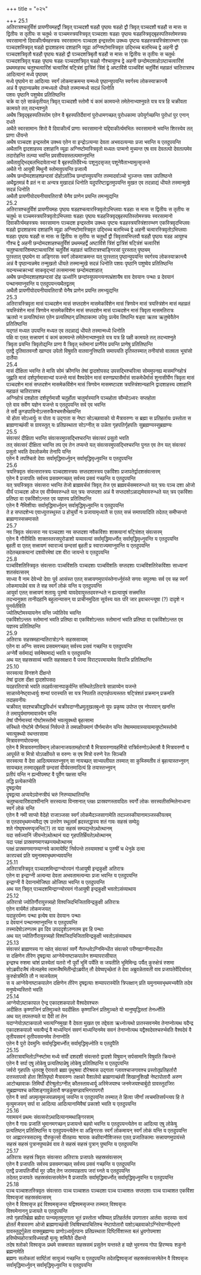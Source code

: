 +++
title = "०२५"

+++
25.1  
अतिरात्रश्चतुर्विंशं प्रायणीयमहर्द्वौ त्रिवृत् पञ्चदशौ षडहौ पृष्ठ्यः षडहो द्वौ त्रिवृत् पञ्चदशौ षडहौ स मासः स द्वितीयः स तृतीयः स चतुर्थः स पञ्चमस्त्रयस्त्रिवृत् पञ्चदशाः षडहाः पृष्ठ्यः षडहस्त्रिवृद्बृहस्पतिस्तोमस्त्रयः स्वरसामानो दिवाकीर्त्यमहस्त्रयः स्वरसामानः पञ्चदश इन्द्रस्तोम उक्थ्यः पृष्ट्यः षडहस्त्रयस्त्रिंशारम्भण एकः पञ्चदशस्त्रिवृत् षडहो द्वादशाहस्य दशाहानि व्यूढा अग्निष्टोमास्त्रिवृत उद्भिच्च बलभिच्च द्वे अहनी द्वौ पञ्चदशत्रिवृतौ षडहौ पृष्ठ्यः षडहो द्वौ पञ्चदशत्रिबृतौ षडहौ स मासः स द्वितीयः स तृतीयः स चतुर्थः पञ्चदशत्रिवृत् षडहः पृष्ठ्यः षडहः पञ्चदशत्रिवृत् षडहो गौश्चायुश्च द्वे अहनी छन्दोमदशाहोऽष्टाचत्वारिंशं प्रथममहरथ चतुश्चत्वारिंशं चत्वारिंशं षट्त्रिंशं द्वात्रिंशं त्रिंशं द्वे अष्टाविंशे पञ्चविंशं चतुर्विंशं महाव्रतं चातिरात्रश्च  
आदित्यानां मध्ये पृष्ठ्यम्  
मध्ये पृष्ठ्येन वा आदित्याः स्वर्गं लोकमाक्रमन्त यन्मध्ये पृष्ठान्युपयन्ति स्वर्गस्य लोकस्याक्रान्त्यै  
अन्नं वै पृष्ठान्यन्नमेव तन्मध्यतो धीयते तस्मान्मध्ये सदन्नं धिनोति  
पशवः पृष्ठानि पशुष्वेव प्रतितिष्ठन्ति  
चक्रे वा एते साकंवृतीयत् त्रिवृत् पञ्चदशौ स्तोमौ यं कामं कामयन्ते तमेतेनाभ्यश्नुवते यत्र यत्र हि चक्रीवता कामयते तत् तदभ्यश्नुते  
अथैष त्रिवृद्बृहस्पतिस्तोम एतेन वै बृहस्पतिर्देवानां पुरोधामगच्छत् पुरोधकामा उपेयुर्गच्छन्ति पुरोधां पुर एनान् दधते  
अथैते स्वरसामानः शिरो वै दिवाकीर्त्यं प्राणाः स्वरसामानो यद्दिवाकीर्त्यमभितः स्वरसामानो भवन्ति शिरस्येव तत् प्राणा धीयन्ते  
अथैष पञ्चदश इन्द्रस्तोम उक्थ्य एतेन वा इन्द्रोऽत्यन्या देवता अभवदत्यन्याः प्रजा भवन्ति य एतदुपयन्ति  
अथैतानि द्वादशाहस्य दशाहानि व्यूढा अग्निष्टोमास्त्रिवृतो मध्यतः पाप्मनो मुच्यन्त एष वाव देवतल्पो देवतल्पमेव तदारोहन्ति तल्प्या भवन्ति प्रवसीयसस्तल्पमाप्नुवन्ति  
अथैतावुद्भिद्बलभिदावेताभ्यां वै बृहस्पतिर्देवेभ्यः पशूनुदसृजत् पशूनेवैताभ्यामुत्सृजन्ते  
अथैते गो आयुषी मिथुनौ स्तोमावुपयन्ति प्रजात्यै  
अथैष छन्दोमदशाहश्छन्दसां दोहोऽर्वाञ्चि छन्दांस्युपयन्ति तस्मादर्वाञ्चो भुञ्जन्तः पशव उपतिष्ठन्ते  
अथैद्व्रतमन्नं वै व्रतं न वा अन्यत्र मुखादन्नं धिनोति यदुपरिष्टाद्व्रतमुपयन्ति मुखत एव तदन्नाद्यं धीयते तस्मान्मुखे सदन्नं धिनोति  
अथैतौ प्रायणीयोदयनीयावतिरात्रौ येनैव प्राणेन प्रयन्ति तमभ्युद्यन्ति  
25.2  
अतिरात्रश्चतुर्विंशं प्रायणीयमहः पृष्ठ्यः षडहश्चत्वारस्त्रिवृतोऽभिप्लवाः षडहाः स मासः स द्वितीयः स तृतीयः स चतुर्थः स पञ्चमस्त्रयस्त्रिवृतोऽभिप्लवाः षडहाः पृष्ठ्यः षडहस्त्रिवृद्बृहस्पतिस्तोमस्त्रयः स्वरसामानो दिवाकीर्त्यमहस्त्रयः स्वरसामानः पञ्चदश इन्द्रस्तोम उक्थ्यः पृष्ट्यः षडहस्त्रयस्त्रिंशारम्भण एकस्त्रिवृदभिप्लवः षडहो द्वादशाहस्य दशाहानि व्यूढा अग्निष्टोमास्त्रिवृत उद्भिच्च बलभिच्च द्वे अहनी चत्वारस्त्रिवृतोऽभिप्लवाः षडहाः पृष्ठ्यः षडहौ स मासः स द्वितीयः स तृतीयः स चतुर्थो द्वौ त्रिवृतावभिप्लवौ षडहौ पृष्ठ्यः षडह आयुश्च गौश्च द्वे अहनी छन्दोमदशाहश्चतुर्विंशं प्रथममहर्द्वे अष्टाविंशे त्रिंशं द्वात्रिंशं षट्त्रिंशं चत्वारिंशं चतुश्चत्वारिंशमष्टाचत्वारिंशं चतुर्विंशं महाव्रतं चातिरात्रश्चाङ्गिरसां पुरस्तात् पृष्ठ्यम्  
पुरस्तात् पृष्ठ्येन वा अङ्गिरसः स्वर्गं लोकमाक्रमन्त यत् पुरस्तात् पृष्ठान्युपयन्ति स्वर्गस्य लोकस्याक्रान्त्यै  
अन्नं वै पृष्ठान्यन्नमेव तन्मुखतो धीयते तस्मान्मुखे सदन्नं धिनोति पशवः पृष्ठानि पशुष्वेव प्रतितिष्ठन्ति  
यदन्यच्चक्राभ्यां साकवृद्भ्यां तत्समानमा छन्दोमदशाहात्  
अथैष छन्दोमदशाहश्छन्दसां दोह ऊर्ध्वानि छन्दांस्युपयन्त्यनपभ्रंशायैष वाव देवयानः पन्थाः प्र देवयानं पन्थानमाप्नुवन्ति य एतदुपयन्त्यथैतद्व्रतम्  
अथैतौ प्रायणीयोदयनीयावतिरात्रौ येनैष प्राणेन प्रयन्ति तमभ्युद्यन्ति  
25.3  
अतिरात्रस्त्रिवृता मासं पञ्चदशेन मासं सप्तदशेन मासमेकविंशेन मासं त्रिणवेन मासं त्रयस्त्रिंशेन मासं महाव्रतं त्रयस्त्रिंशेन मासं त्रिणवेन मासमेकविंशेन मासं सप्तदशेन मासं पञ्चदशेन मासं त्रिवृता मासमतिरात्रः  
ऋतवो न प्रत्यतिष्ठंस्त एतेन प्रत्यतिष्ठन् प्रतिष्ठाकामा उपेयुः प्रत्येव तिष्ठन्ति षड्वा ऋतव ऋतुष्वेवैतेन प्रतितिष्ठन्ति  
यद्गतं मध्यत उपयन्ति मध्यत एव तदन्नाद्यं धीयते तस्मान्मध्ये धिनोति  
पक्षि वा एतत् सत्त्रायणं यं कामं कामयन्ते तमेतेनाभ्यश्नुवते यत्र यत्र हि पक्षी कामयते तत् तदभ्यश्नुते  
त्रिवृता प्रयन्ति त्रिवृतोद्यन्ति प्राणा वै त्रिवृत् स्तोमानां प्राणैरेव प्रयन्ति प्राणेषु प्रतितिष्ठन्ति  
एतद्वै दृतिवातवन्तौ खाण्दव उपेतो विषुवति वातवानुत्तिष्ठति समापयति दृतिस्तस्मात् तनीयांसो वातवता भूयांसो दार्तेयाः  
25.4  
मासं दीक्षिता भवन्ति ते मासि सोमं क्रीणन्ति तेषां द्वादशोपसद उपसद्भिश्चरित्वा सोममुपनह्य मासमग्निहोत्रं जुह्वति मासं दर्शपूर्णमासाभ्यां यजन्ते मासं वैश्वदेवेन मासं वरुणप्रघासैर्मासं साकमेधैर्मासं शुनासीर्येण त्रिवृता मासं पञ्चदशेन मासं सप्तदशेन मासमेकविंशेन मासं त्रिणवेन मासमष्टादश त्रयस्त्रिंशान्यहानि द्वादशाहस्य दशाहानि महाव्रतं चातिरात्रश्च  
अग्निहोत्रं दशहोता दर्शपूर्णमासौ चतुर्होता चातुर्मास्यानि पञ्चहोता सौम्योऽध्वरः सप्तहोता  
एते वाव सर्वेण यज्ञेन यजन्ते य एतदुपयन्ति सर्व एव भवन्ति  
ते सर्वे कुण्डपायिनोऽत्सरुकैश्चमसैर्भक्षयन्ति  
यो होता सोऽध्वर्युः स पोता य उद्गाता स नेष्टा सोऽच्छावाको यो मैत्रावरुणः स ब्रह्मा स प्रतिहर्तायः प्रस्तोता स ब्राह्मणाच्छंसी स ग्रावस्तुत् यः प्रतिप्रस्थाता सोऽग्नीत् स उन्नेता गृहपतिर्गृहपतिः सुब्रह्मण्यस्सुब्रह्मण्यः  
25.5  
संवत्सरं दीक्षिता भवन्ति संवत्सरमुपसद्भिश्चरन्ति संवत्सरं प्रसुतो भवति  
तत् संवत्सरं दीक्षिता भवन्ति तप एव तेन तप्यन्ते यत् संवत्सरमुपसद्भिश्चरन्ति पुनत एव तेन यत् संवत्सरं प्रसुतो भवति देवलोकमेव तेनापि यन्ति  
एतेन वै तपश्चितो देवाः सर्वामृद्धिमार्ध्नुवन् सर्वामृद्धिमृध्नुवन्ति य एतदुपयन्ति  
25.6  
त्रयस्त्रिवृतः संवत्सरास्त्रयः पञ्चदशास्त्रयः सप्तदशास्त्रय एकविंशाः प्रजापतेर्द्वादशसंवत्सरम्  
एतेन वै प्रजापतिः सर्वस्य प्रसवमगच्छत् सर्वस्य प्रसवं गच्छन्ति य एतदुपयन्ति  
यत् त्रयस्त्रिवृतः संवत्सरा भवन्ति तेजो ब्राह्मवर्चसं त्रिवृत् तेज एव ब्रह्मवर्चसमवरुन्धते यत् त्रयः पञ्च दशा ओजो वीर्यं पञ्चदश ओज एव वीर्यमवरुन्धते यत् त्रयः सप्तदशा अन्नं वै सप्तदशोऽन्नाद्यमेवावरुन्धते यत् त्रय एकविंशाः प्रतिष्ठा वा एकविंशोऽन्तत एव यज्ञस्य प्रतितिष्ठन्ति  
एतेन वै नैमिशीयाः सर्वामृद्धिमार्ध्नुवन् सर्वामृद्धिमृध्नुवन्ति य एतदुपयन्ति  
ते ह सप्तदशेभ्य एवाध्युत्तस्थुस्त उ होचुर्यो नः प्रजायामृध्यातै स एतत् सत्त्रं समापयादिति तदेतत् समीप्सन्तो ब्राह्मणास्सत्त्रमासते  
25.7  
नव त्रिवृतः संवत्सरा नव पञ्चदशा नव सप्तदशा नवैकविंशाः शाक्त्यानां षट्त्रिंशत् संवत्सरम्  
एतेन वै गौरीवितिः शाक्तस्तरसपुरोडाशो यव्यावत्यां सर्वामृद्धिमार्ध्नोत् सर्वामृद्धिमृध्नुवन्ति य एतदुपयन्ति  
बृहती वा एतत् सत्त्रायणं स्वाराज्यं छन्दसां बृहती प्र स्वाराज्यमाप्नुवन्ति य एतदुपयन्ति  
तदेतच्छाक्त्यानां दशवीरमेषां दश वीरा जायन्ते य एतदुपयन्ति  
25.8  
पञ्चविंशतिस्त्रिवृतः संवत्सराः पञ्चविंशतिः पञ्चदशाः पञ्चविंशतिः सप्तदशाः पञ्चविंशतिरेकविंशाः साध्यानां शतसंवत्सरम्  
साध्या वै नाम देवेभ्यो देवाः पूर्व आसंस्त एतत् सत्त्रायणमुपायंस्तेनार्ध्नुवंस्ते सगवः सपुरुषाः सर्व एव सह स्वर्गं लोकमायन्नेवं वाव ते सह स्वर्गं लोकं यन्ति य एतदुपयन्ति  
आयुर्वा एतत् सत्त्रायणं शतायुः पुरुषो यावदेवायुस्तदवरुन्धते न ह्यत्यायुषं सत्त्रमस्ति  
तदभ्यनूक्ता तानीदहानि बहुलान्यासन् या प्राचीनमुदिता सूर्यस्य यतः परि जार इवाचरन्त्यूषा (?) दादृशे न पुनर्यतीवेति  
ज्योतिष्टोमस्यायनेन यन्ति ज्योतिरेव भवन्ति  
एकविंशोऽन्ततः स्तोमानां भवति प्रतिष्ठा वा एकविंशोऽन्ततः स्तोमानां भवति प्रतिष्ठा वा एकविंशोऽन्तत एव यज्ञस्य प्रतितिष्ठन्ति  
25.9  
अतिरात्रः सहस्रमहान्यतिरात्रोऽग्नेः सहस्रसाव्यम्  
एतेन वा अग्निः सवस्य प्रसवमगच्छत् सर्वस्य प्रसवं गच्छन्ति य एतदुपयन्ति  
अग्नेर्वै सर्वमाद्यं सर्वमेषामाद्यं भवति य एतदुपयन्ति  
अथ यत् सहस्रसाव्यं भवति सहस्राक्षरा वै परमा विराट्परमायामेव विराजि प्रतितिष्ठन्ति  
25.10  
सरस्वत्या विनशने दीक्षन्ते  
तेषां द्वादश दीक्षा द्वादशोपसदः  
यदहरतिरात्रो भवति तदहर्वत्सानपाकुर्वन्ति संस्थितेऽतिरात्रे सान्नाय्येन यजन्ते  
सान्नाय्येनेष्ट्वाध्वर्युः शम्यां परास्यति सा यत्र निपतति तद्गार्हपत्यस्ततः षट्त्रिंशतं प्रक्रमान् प्रक्रमति तदाहवनीयः  
चक्रीवत् सदश्चक्रीवद्धविर्धानं चक्रीवदाग्नीध्रमुलूखलबुध्नो यूपः प्रकृष्य उपोप्त एव नोपरवान् खनन्ति  
ते तमापूर्यमाणमावास्येन यन्ति  
तेषां पौर्णमास्यां गोष्टोमस्तोमो भवत्युक्थ्यो बृहत्सामा  
संस्थिते गोष्टोमे पौर्णमासं निर्वपन्ते ते तमपक्षीयमाणं पौर्णमासेन यन्ति तेषाममावास्यायामायुष्टोमस्तोमो भवत्युक्थ्यो रथन्तरसामा  
मित्रावरुणयोरयनम्  
एतेन वै मित्रावरुणाविमान् लोकानाजयतामहोरात्रौ वै मित्रावरुणावहर्मित्रो रात्रिर्वरुणोऽर्धमासौ वै मित्रावरुणौ य आपूर्यते स मित्रो योऽपक्षीयते स वरुणः स एष मित्रो वरुणे रेतः सिञ्चति  
सरस्वत्या वै देवा आदित्यमस्तभ्नुवन् सा नायच्छत् साभ्यव्लीयत तस्मात् सा कुब्जिमतीव तं बृहत्यास्तभ्नुवन् सायच्छत् तस्माद्बृहती छन्दसां वीर्यवत्तमादित्यं हि तयास्तभ्नुवन्  
प्रतीपं यन्ति न ह्यन्वीपमष्ट वै पूर्वेण पक्षसा यन्ति  
तद्धि प्रत्येकाप्येति  
दृषद्वत्येव  
दृषद्वत्या अप्ययेऽपोनप्त्रीयं चरुं निरुप्याथातियन्ति  
चतुश्चत्वारिंशदाश्वीनानि सरस्वत्या विनशनात् प्लक्षः प्रास्रवणस्तावदितः स्वर्गो लोकः सरस्वतीसम्मितेनाध्वना स्वर्गं लोकं यन्ति  
एतेन वै नमी साप्यो वैदेहो राजाञ्जसा स्वर्गं लोकमैदञ्जसागामेति तदञ्जस्कीयानामञ्जस्कीयत्वम्  
स एतदवभृथमभ्यवैद्य एष उत्तरेण स्थूलार्मं ह्रदस्तद्धास्य शतं गावः सहस्रं सम्पेदुः  
शते गोष्वृषभमप्यृजन्ति(?) ता यदा सहस्रं सम्पद्यन्तेऽथोत्थानम्  
यदा सर्वज्यानिं जीयन्तेऽथोत्थानं यदा गृहपतिर्म्रियतेऽथोत्थानम्  
यदा प्लक्षं प्रास्रवणमागच्छन्त्यथोत्थानम्  
प्लक्षं प्रास्रवणमागम्याग्नये कामायेष्टिं निर्वपन्ते तस्यामश्वां च पुरुषीं च धेनुके दत्वा  
कारपचवं प्रति यमुनामवभृथमभ्यवयन्ति  
25.11  
अतिरात्रस्त्रिवृत् पञ्चदशमिन्द्राग्न्योरयनं गोआयुषी इन्द्रकुक्षी अतिरात्रः  
एतेन वा इन्द्राग्नी अत्यन्या देवता अभवतामत्यन्याः प्रजा भवन्ति य एतदुपयन्ति  
इन्द्राग्नी वै देवानामोजिष्ठा ओजिष्ठा भवन्ति य एतदुपयन्ति  
अथ यत् त्रिवृत् पञ्चदशमिन्द्राग्न्योरयनं गोआयुषी इन्द्रकुक्षी भवतोऽसंव्याथाय  
25.12  
अतिरात्रो ज्योतिर्गौरायुस्त्र्यहो विश्वजिदभिजिताविन्द्रकुक्षी अतिरात्रः  
एतेन वार्यमैतं लोकमजयत्  
यदाहुरर्यम्णः पन्था इत्येष वाव देवयानः पन्थाः  
प्र देवयानं पन्थानमाप्नुवन्ति य एतदुपयन्ति  
तस्मादेषोऽरुणतम इव दिव उपददृशेऽरुणतम इव हि पन्थाः  
अथ यत् ज्योतिर्गौरायुस्त्र्यहो विश्वजिदभिजिताविन्द्रकुक्षी भवतोऽसंव्याथाय  
25.13  
संवत्सरं ब्राह्मणस्य गा रक्षेत् संवत्सरं व्यर्णे नैतन्धवेऽग्निमिन्धीत संवत्सरे परीणह्यग्नीनादधीत  
स दक्षिणेन तीरेण दृषद्वत्या आग्नेयेनाष्टाकपालेन शम्यापरासीयात्  
इन्द्रश्च रुशमा चांशं प्रास्येतां यतरो नौ पूर्वो भूमिं पर्येति स जयतीति भूमिमिन्द्रः पर्यैत् कुरुक्षेत्रं रुशमा सोऽब्रवीदजैषं त्वेत्यहमेव त्वामजैषमितीन्द्रोऽब्रवीत् तौ देवेष्वपृच्छेतां ते देवा अब्रुवन्नेतावती वाव प्रजापतेर्वेदिर्यावत् कुरुक्षेत्रमिति तौ न व्यजयेताम्  
स य आग्नेयेनाष्टाकपालेन दक्षिणेन तीरेण दृषद्वत्याः शम्यापरास्येति त्रिप्लक्षान् प्रति यमुनामवभृथमभ्यवैति तदेव मनुष्येभ्यस्तिरो भवति  
25.14  
आग्नेयोऽष्टाकापाल ऐन्द्र एकादशकपालो वैश्वदेवश्चरुः  
अदीक्षितः कृष्णाजिनं प्रतिमुञ्चते यददीक्षितः कृष्णाजिनं प्रतिमुञ्चते यो मानुष्यृद्धिस्तां तेनर्ध्नोति  
अथ यत् तपस्तप्यते या दैवी तां तेन  
यदाग्नेयोऽष्टाकपालो भवत्यग्निमुखा वै देवता मुखत एव तद्देवता ऋध्नोत्यथो प्रातस्सवनमेव तेनाप्नोत्यथ यदैन्द्र एकादशकपालो भवत्यैन्द्रं वै माध्यन्दिनं सवणं माध्यन्दिनमेव सवनं तेनाप्नोत्यथ यद्वैश्वदेवश्चरुर्भवति वैश्वदेवं वै तृतीयसवनं तृतीयसवनमेव तेनाप्नोति  
एतेन वै पुरो देवमुनिः सर्वामृद्धिमार्ध्नोत् सर्वामृद्धिमृध्नोति य एतदुपैति  
25.15  
अतिरात्रावभितोऽग्निष्टोमा मध्ये सर्वो दशदशी संवत्सरो द्वादशो विषुवान् सर्पसामानि विषुवति क्रियन्ते  
एतेन वै सर्पा एषु लोकेषु प्रत्यतिष्ठन्नेषु लोकेषु प्रतितिष्ठन्ति य एतदुपयन्ति  
जर्वरो गृहपतिः धृतराष्ट्र ऐरावतो ब्रह्मा पृथुश्रवा दौरेश्रवस उद्गाता ग्लावश्चाजगावश्च प्रस्तोतृप्रतिहर्तारौ दत्तस्तापसो होता शितिपृष्ठो मैत्रावरुणः तक्षको वैशालेयो ब्राह्मणाच्छंसी शिखानुशिखौ नेष्टापोतारौ अरुण आटोच्छावाकः तिमिर्घो दौरेश्रुतोऽग्नीत् कौतस्तावध्वर्यू अरिमेजयश्च जनमेजयश्चार्बुदो ग्रावस्तुदजिरः सुब्रह्मण्यश्च कपिशङ्गावुन्नेतारौ षण्डकुषण्डावभिगरापगरौ  
एतेन वै सर्पा अपमृत्युमजयन्नपमृत्युं जयन्ति य एतदुपयन्ति तस्मात् ते हित्वा जीर्णां त्वचमतिसर्पन्त्यप हि ते मृत्युमजयन् सर्पा वा आदित्या आदित्यानामिवैषां प्रकाशो भवति य एतदुपयन्ति  
25.16  
गवामयनं प्रथमः संवत्सरोऽथादित्यानामथाङ्गिरसाम्  
एतेन वै गावः प्रजातिं भूमानमगच्छन् प्रजायन्ते बहवो भवन्ति य एतदुपयन्त्येतेन वा आदित्या एषु लोकेषु प्रत्यतिष्ठन् प्रतितिष्ठन्ति य एतदुपयन्त्येतेन वा अङ्गिरसः स्वर्गं लोकमायन् स्वर्गं लोकं यन्ति य एतदुपयन्ति  
पर आह्णारस्त्रसदस्युः पौरुकुत्सो वीतहव्यः श्रायसः कक्षीवानौशिजस्त एतत् प्रजातिकामाः सत्त्रायणमुपायंस्ते सहस्रं सहस्रं पुत्रानपुष्यन्नेवं वाव ते सहस्रं सहस्रं पुत्रान् पुष्यन्ति य एतदुपयन्ति  
25.17  
अतिरात्रः सहस्रं त्रिवृतः संवत्सरा अतिरात्रः प्रजापतेः सहस्रसंवत्सरम्  
एतेन वै प्रजापतिः सर्वस्य प्रसवमगच्छत् सर्वस्य प्रसवं गच्छन्ति य एतदुपयन्ति  
एतद्वै प्रजापतिर्जीर्या मूर उपैत् तेन जरामपाहताप जरां घ्नते य एतदुपयन्ति  
तदेतत् प्रजापतेः सहस्रसंवत्सरमेतेन वै प्रजापतिः सर्वामृद्धिमार्ध्नोत् सर्वामृद्धिमृध्नुवन्ति य एतदुपयन्ति  
25.18  
पञ्च पञ्चाशतस्त्रिवृतः संवत्सराः पञ्च पञ्चाशतः पञ्चदशा पञ्च पञ्चाशतः सप्तदशाः पञ्च पञ्चाशत एकविंशा विश्वसृजां सहस्रसंवत्सरम्  
एतेन वै विश्वसृज इदं विश्वमसृजन्त यद्विश्वमसृजन्त तस्मात् विश्वसृजः  
विश्वमेनाननु प्रजायते य एतदुपयन्ति  
तपो गृहपतिर्ब्रह्म ब्रह्मेरा पत्न्यमृतमुद्गाता भूतं प्रस्तोता भविष्यत् प्रतिहर्तर्तव उपगातार आर्तवाः सदस्याः सत्यं होतर्तं मैत्रावरुण ओजो ब्राह्मणाच्छंसी त्विषिश्चापचितिश्च नेष्टापोतारौ यशोऽच्छावाकोऽग्निरेवाग्नीद्भगो ग्रावस्तुदूर्गुन्नेता वाक्सुब्रह्मण्यः प्राणोऽध्वर्युरपानः प्रतिप्रस्थाता दिष्टिर्विशास्ता बलं ध्रुवगोपमाशा हविष्येष्यहोरात्राविध्मवाहौ मृत्युः शमितैते दीक्षन्ते  
तदेष श्लोको विश्वसृजः प्रथमे सत्त्रमासत सहस्रसमं प्रसुतेन यन्तस्ते ह यज्ञे भुवनस्य गोपा हिरण्मयः शकुनो ब्रह्मनामेति  
ब्रह्मणः सलोकतां सार्ष्टितां सायुज्यं गच्छन्ति य एतदुपयन्ति तदेतद्विश्वसृजां सहस्रसंवत्सरमेतेन वै विश्वसृजः सर्वामृद्धिमार्ध्नुवन् सर्वामृद्धिमृध्नुवन्ति य एतदुपयन्ति